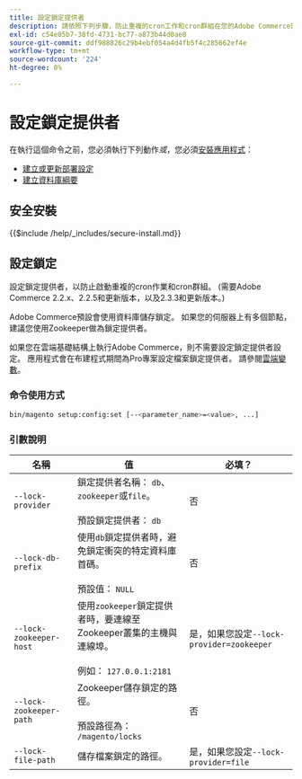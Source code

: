 ```yaml
---
title: 設定鎖定提供者
description: 請依照下列步驟，防止重複的cron工作和cron群組在您的Adobe Commerce部署中執行。
exl-id: c54e05b7-38fd-4731-bc77-a873b44d0ae8
source-git-commit: ddf988826c29b4ebf054a4d4fb5f4c285662ef4e
workflow-type: tm+mt
source-wordcount: '224'
ht-degree: 0%

---
```


# 設定鎖定提供者

在執行這個命令之前，您必須執行下列動作&#x200B;*或*，您必須[安裝應用程式](../advanced.md)：

* [建立或更新部署設定](deployment.md)
* [建立資料庫綱要](database.md)

## 安全安裝

{{$include /help/_includes/secure-install.md}}

## 設定鎖定

設定鎖定提供者，以防止啟動重複的cron作業和cron群組。 (需要Adobe Commerce 2.2.x、2.2.5和更新版本，以及2.3.3和更新版本。)

Adobe Commerce預設會使用資料庫儲存鎖定。 如果您的伺服器上有多個節點，建議您使用Zookeeper做為鎖定提供者。

如果您在雲端基礎結構上執行Adobe Commerce，則不需要設定鎖定提供者設定。 應用程式會在布建程式期間為Pro專案設定檔案鎖定提供者。 請參閱[雲端變數](https://devdocs.magento.com/cloud/env/variables-cloud.html)。

### 命令使用方式

```bash
bin/magento setup:config:set [--<parameter_name>=<value>, ...]
```

### 引數說明

| 名稱 | 值 | 必填？ |
|--- |--- |--- |
| `--lock-provider` | 鎖定提供者名稱： `db`、`zookeeper`或`file`。<br><br>預設鎖定提供者： `db` | 否 |
| `--lock-db-prefix` | 使用`db`鎖定提供者時，避免鎖定衝突的特定資料庫首碼。<br><br>預設值： `NULL` | 否 |
| `--lock-zookeeper-host` | 使用`zookeeper`鎖定提供者時，要連線至Zookeeper叢集的主機與連線埠。<br><br>例如： `127.0.0.1:2181` | 是，如果您設定`--lock-provider=zookeeper` |
| `--lock-zookeeper-path` | Zookeeper儲存鎖定的路徑。<br><br>預設路徑為： `/magento/locks` | 否 |
| `--lock-file-path` | 儲存檔案鎖定的路徑。 | 是，如果您設定`--lock-provider=file` |
